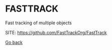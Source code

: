 # FASTTRACK
 
 Fast tracking of multiple objects
 
 SITE: https://github.com/FastTrackOrg/FastTrack

 [Go back](https://portable-linux-apps.github.io/apps.html)
